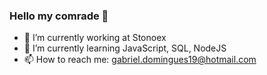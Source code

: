 ### Hello my comrade 👋

- 🚀 I’m currently working at Stonoex
- 🌱 I’m currently learning JavaScript, SQL, NodeJS
- 📫 How to reach me: gabriel.domingues19@hotmail.com
